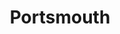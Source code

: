 ---
title: Portsmouth
linktitle: Portsmouth
description: I lived on the Isle of Wight in 2022 and 2023 and visited it later - and most ferries to IoW go from Portsmouth. I never paid a proper visit, but I sometimes had a few hours before my ferry.

---